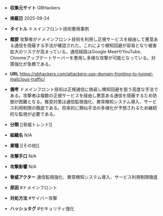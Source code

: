 - **収集元サイト**
GBHackers

- **掲載日**
2025-09-24

- **タイトル**
ドメインフロント技術悪用事例

- **概要**
攻撃者がドメインフロント技術を利用し正規サービスを経由して悪意ある通信を隠蔽する手法が確認された。これにより検知回避が容易となり被害拡大のリスクが高まっている。通信経路はGoogle MeetやYouTube、Chromeアップデートサーバーを悪用し多様な攻撃が可能となっている。対策強化が急務である。

- **URL**
https://gbhackers.com/attackers-use-domain-fronting-to-tunnel-malicious-traffic/

- **備考**
ドメインフロント技術は正規通信に偽装し検知回避を狙う高度な手法である。攻撃者は複数の正規サービスを経由し悪意ある通信を隠蔽するため防御が困難となる。推奨対策は通信監視強化、異常検知システム導入、サービス利用制限の徹底である。将来的に類似手法の多様化が予想されるため継続的な監視が必要である。

- **分類**
[[脅威トレンド]]

- **組織名**
N/A

- **業種**
[[その他]]

- **攻撃手口**
N/A

- **攻撃影響**
N/A

- **脅威アクター**
通信監視強化、異常検知システム導入、サービス利用制限徹底

- **原因**
#ドメインフロント

- **対処方法**
#サイバー攻撃

- **ハッシュタグ**
#セキュリティ強化
